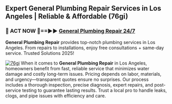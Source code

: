 ## Expert General Plumbing Repair Services in Los Angeles | Reliable & Affordable (76gi)  

<h3>🚿 ACT NOW 🌟==►► <a href="https://tinyurl.com/2ne6vx2x" rel="nofollow">General Plumbing Repair 24/7</a></h3>

**General Plumbing Repair** provides top-notch plumbing services in Los Angeles. From repairs to installations, enjoy free consultations + same-day service. Trusted Solutions 2025!

[![76gi](https://i.imgur.com/4PFF4AK.jpeg)](https://tinyurl.com/2ne6vx2x)
When it comes to **General Plumbing Repair** in Los Angeles, homeowners benefit from fast, reliable service that minimizes water damage and costly long-term issues. Pricing depends on labor, materials, and urgency—transparent quotes ensure no surprises. Our process includes a thorough inspection, precise diagnosis, expert repairs, and post-service testing to guarantee lasting results. Trust a local pro to handle leaks, clogs, and pipe issues with efficiency and care.
